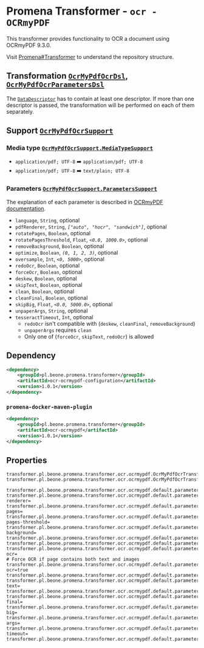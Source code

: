 # Promena Transformer - `ocr - OCRmyPDF`
This transformer provides functionality to OCR a document using OCRmyPDF 9.3.0.

Visit [Promena#Transformer](https://github.com/BeOne-PL/promena#transformer) to understand the repository structure.

## Transformation [`OcrMyPdfOcrDsl`](./application-model/src/main/kotlin/pl/beone/promena/transformer/ocr/ocrmypdf/applicationmodel/OcrMyPdfOcrDsl.kt), [`OcrMyPdfOcrParametersDsl`](./application-model/src/main/kotlin/pl/beone/promena/transformer/ocr/ocrmypdf/applicationmodel/OcrMyPdfOcrParametersDsl.kt)
The [`DataDescriptor`](https://github.com/BeOne-PL/promena/blob/master/base/promena-transformer/contract/src/main/kotlin/pl/beone/promena/transformer/contract/data/DataDescriptor.kt) has to contain at least one descriptor. If more than one descriptor is passed, the transformation will be performed on each of them separately.

## Support [`OcrMyPdfOcrSupport`](./application-model/src/main/kotlin/pl/beone/promena/transformer/ocr/ocrmypdf/applicationmodel/OcrMyPdfOcrSupport.kt)
### Media type [`OcrMyPdfOcrSupport.MediaTypeSupport`](./application-model/src/main/kotlin/pl/beone/promena/transformer/ocr/ocrmypdf/applicationmodel/OcrMyPdfOcrSupport.kt)
* `application/pdf; UTF-8` :arrow_right: `application/pdf; UTF-8`
* `application/pdf; UTF-8` :arrow_right: `text/plain; UTF-8`

### Parameters [`OcrMyPdfOcrSupport.ParametersSupport`](./application-model/src/main/kotlin/pl/beone/promena/transformer/ocr/ocrmypdf/applicationmodel/OcrMyPdfOcrSupport.kt)
The explanation of each parameter is described in [OCRmyPDF documentation](https://ocrmypdf.readthedocs.io/en/v9.3.0/).
* `language`, `String`, optional
* `pdfRenderer`, `String`, *`["auto", "hocr", "sandwich"]`*, optional
* `rotatePages`, `Boolean`, optional
* `rotatePagesThreshold`, `Float`, *`<0.0, 1000.0>`*, optional
* `removeBackground`, `Boolean`, optional
* `optimize`, `Boolean`, *`(0, 1, 2, 3)`*, optional
* `oversample`, `Int`, *`<0, 5000>`*, optional
* `redoOcr`, `Boolean`, optional
* `forceOcr`, `Boolean`, optional
* `deskew`, `Boolean`, optional
* `skipText`, `Boolean`, optional
* `clean`, `Boolean`, optional
* `cleanFinal`, `Boolean`, optional
* `skipBig`, `Float`, *`<0.0, 5000.0>`*, optional
* `unpaperArgs`, `String`, optional
* `tesseractTimeout`, `Int`, optional
    * `redoOcr` isn't compatible with (`deskew`, `cleanFinal`, `removeBackground`)
    * `unpaperArgs` requires `clean`
    * Only one of (`forceOcr`, `skipText`, `redoOcr`) is allowed

## Dependency
```xml
<dependency>
    <groupId>pl.beone.promena.transformer</groupId>
    <artifactId>ocr-ocrmypdf-configuration</artifactId>
    <version>1.0.1</version>
</dependency>
```

### `promena-docker-maven-plugin`
```xml
<dependency>
    <groupId>pl.beone.promena.transformer</groupId>
    <artifactId>ocr-ocrmypdf</artifactId>
    <version>1.0.1</version>
</dependency>
```

## Properties
```properties
transformer.pl.beone.promena.transformer.ocr.ocrmypdf.OcrMyPdfOcrTransformer.priority=1
transformer.pl.beone.promena.transformer.ocr.ocrmypdf.OcrMyPdfOcrTransformer.actors=1

transformer.pl.beone.promena.transformer.ocr.ocrmypdf.default.parameters.language=pol+eng
transformer.pl.beone.promena.transformer.ocr.ocrmypdf.default.parameters.pdf-renderer=
transformer.pl.beone.promena.transformer.ocr.ocrmypdf.default.parameters.rotate-pages=
transformer.pl.beone.promena.transformer.ocr.ocrmypdf.default.parameters.rotate-pages-threshold=
transformer.pl.beone.promena.transformer.ocr.ocrmypdf.default.parameters.remove-background=
transformer.pl.beone.promena.transformer.ocr.ocrmypdf.default.parameters.optimize=
transformer.pl.beone.promena.transformer.ocr.ocrmypdf.default.parameters.oversample=
transformer.pl.beone.promena.transformer.ocr.ocrmypdf.default.parameters.redo-ocr=
# Force OCR if page contains both text and images
transformer.pl.beone.promena.transformer.ocr.ocrmypdf.default.parameters.force-ocr=true
transformer.pl.beone.promena.transformer.ocr.ocrmypdf.default.parameters.deskew=
transformer.pl.beone.promena.transformer.ocr.ocrmypdf.default.parameters.skip-text=
transformer.pl.beone.promena.transformer.ocr.ocrmypdf.default.parameters.clean=
transformer.pl.beone.promena.transformer.ocr.ocrmypdf.default.parameters.clean-final=
transformer.pl.beone.promena.transformer.ocr.ocrmypdf.default.parameters.skip-big=
transformer.pl.beone.promena.transformer.ocr.ocrmypdf.default.parameters.unpaper-args=
transformer.pl.beone.promena.transformer.ocr.ocrmypdf.default.parameters.tesseract-timeout=
transformer.pl.beone.promena.transformer.ocr.ocrmypdf.default.parameters.timeout=
```